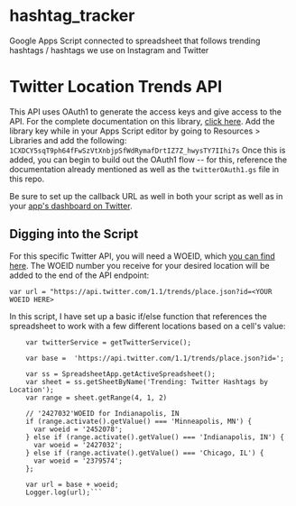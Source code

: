 # hashtag_tracker
Google Apps Script connected to spreadsheet that follows trending hashtags / hashtags we use on Instagram and Twitter

# Twitter Location Trends API

This API uses OAuth1 to generate the access keys and give access to the API. For the complete documentation on this library, <a href="https://github.com/gsuitedevs/apps-script-oauth1">click here</a>. Add the library key while in your Apps Script editor by going to Resources > Libraries and add the following:
```1CXDCY5sqT9ph64fFwSzVtXnbjpSfWdRymafDrtIZ7Z_hwysTY7IIhi7s```
Once this is added, you can begin to build out the OAuth1 flow -- for this, reference the documentation already mentioned as well as the ```twitterOAuth1.gs``` file in this repo.

Be sure to set up the callback URL as well in both your script as well as in your <a href="https://developer.twitter.com/en/dashboard">app's dashboard on Twitter</a>.

Digging into the Script
-
For this specific Twitter API, you will need a WOEID, which <a href="http://woeid.rosselliot.co.nz/lookup/minneapolis%20%20mn">you can find here</a>. The WOEID number you receive for your desired location will be added to the end of the API endpoint:

```var url = "https://api.twitter.com/1.1/trends/place.json?id=<YOUR WOEID HERE>```

In this script, I have set up a basic if/else function that references the spreadsheet to work with a few different locations based on a cell's value:

```function makeRequest() {
    var twitterService = getTwitterService();
  
    var base =  'https://api.twitter.com/1.1/trends/place.json?id=';

    var ss = SpreadsheetApp.getActiveSpreadsheet();
    var sheet = ss.getSheetByName('Trending: Twitter Hashtags by Location');
    var range = sheet.getRange(4, 1, 2)
  
    // '2427032'WOEID for Indianapolis, IN
    if (range.activate().getValue() === 'Minneapolis, MN') {
      var woeid = '2452078';
    } else if (range.activate().getValue() === 'Indianapolis, IN') {
      var woeid = '2427032';
    } else if (range.activate().getValue() === 'Chicago, IL') {
      var woeid = '2379574';
    };
  
    var url = base + woeid;
    Logger.log(url);```
